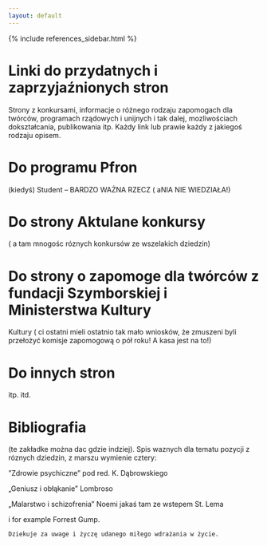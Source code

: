 ```yaml
---
layout: default
---
```


{% include references_sidebar.html %}


  <div class="w3-row w3-padding-64">
    <div class="w3-twothird w3-container">
      <h1 class="w3-text-teal">Linki do przydatnych i zaprzyjaźnionych stron</h1>
      <p>Strony z konkursami, informacje o różnego rodzaju zapomogach dla twórców, programach rządowych i unijnych i tak dalej, mozliwościach dokształcania, publikowania itp. Każdy link lub prawie każdy z jakiegoś rodzaju opisem.</p>
    </div>
  </div>

  <div class="w3-row">
    <div class="w3-twothird w3-container">
      <h1 class="w3-text-teal">Do programu Pfron</h1>
      <p>(kiedyś) Student – BARDZO WAŻNA RZECZ ( aNIA NIE WIEDZIAŁA!)</p>
    </div>
  </div>

  <div class="w3-row">
    <div class="w3-twothird w3-container">
      <h1 class="w3-text-teal">Do strony Aktulane konkursy</h1>
      <p> ( a tam mnogośc róznych konkursów ze wszelakich dziedzin)</p>
    </div>
  </div>  

  <div class="w3-row">
    <div class="w3-twothird w3-container">
      <h1 class="w3-text-teal">Do strony o zapomoge dla twórców z fundacji Szymborskiej i Ministerstwa Kultury</h1>
      <p>Kultury ( ci ostatni mieli ostatnio tak mało wniosków, że zmuszeni byli przełożyć komisje zapomogową o pół roku! A kasa jest na to!)</p>
    </div>
  </div>  

  <div class="w3-row">
    <div class="w3-twothird w3-container">
      <h1 class="w3-text-teal">Do innych stron</h1>
      <p> itp. itd.</p>
    </div>
  </div>  

  <div class="w3-row">
    <div class="w3-twothird w3-container">
      <h1 class="w3-text-teal">Bibliografia</h1>
      <p>(te zakładke można dac gdzie indziej). Spis waznych dla tematu pozycji z róznych dziedzin, z marszu wymienie cztery:</p>
      <p>”Zdrowie psychiczne” pod red. K. Dąbrowskiego</p>
      <p>„Geniusz i obłąkanie” Lombroso</p>
      <p>„Malarstwo i schizofrenia” Noemi jakaś tam ze wstepem St. Lema</p>
      <p>i for example Forrest Gump.</p>
    </div>
  </div>  


    Dziekuje za uwage i życzę udanego miłego wdrażania w życie.
